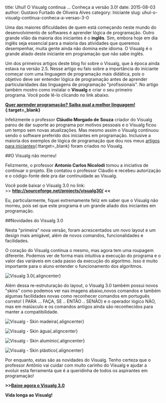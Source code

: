 title: Uhul! O Visualg continua ... Conheça a versão 3.0!
date: 2015-08-03
author: Gustavo Furtado de Oliveira Alves
category: Iniciante
slug: uhul-o-visualg-continua-conheca-a-versao-3-0

Uma das maiores dificuldades de quem está começando neste mundo do
desenvolvimento de softwares é aprender lógica de programação. Outro
grande vilão da maioria dos iniciantes é o **inglês**. Sim, embora hoje
em dia inglês seja essencial para a maioria das atividades que queremos
desempenhar, muita gente ainda não domina este idioma. O Visualg é o
grande aliado deste iniciante em programação que não sabe inglês.

Um dos primeiros artigos deste blog foi sobre o Visualg, que à época
ainda estava na versão 2.5. Nesse artigo eu falo sobre a importância do
iniciante começar com uma linguagem de programação mais didática, pois o
objetivo deve ser entender lógica de programação antes de aprender
particularidades das linguagens de programação "profissionais". No
artigo também mostro como instalar o **Visualg** e criar o seu primeiro
programa. Você pode lê-lo clicando no link abaixo.

**[Quer aprender programação? Saiba qual a melhor
linguagem!](http://www.dicasdeprogramacao.com.br/linguagem-de-programacao-para-iniciantes/){:target=\_blank}**

Infelizmente o professor **Cláudio Morgado de** **Souza** criador do
Visualg parou de dar suporte ao programa por motivos pessoais e o
Visualg ficou um tempo sem novas atualizações. Mas mesmo assim o Visualg
continuou sendo o software preferido dos iniciantes em programação.
Inclusive a maioria dos exemplos de lógica de programação que dou nos
meus [artigos para
iniciantes](http://www.dicasdeprogramacao.com.br/iniciante/){:ttarget=\_blank} foram
criados no Visualg.

##O Visualg não morreu!

Felizmente, o professor **Antonio Carlos Nicolodi** tomou a iniciativa
de continuar o projeto. Ele contatou o professor Cláudio e recebeu
autorização e o código-fonte dele pra dar continuidade ao Visualg.

Você pode baixar o Visualg 3.0 no link:
&gt;&gt; **<http://sourceforge.net/projects/visualg30/> &lt;&lt;**

Eu, particularmente, fiquei extremamente feliz em saber que o
Visualg não morreu, pois sei que este programa é um grande aliado dos
iniciantes em programação.

##Novidades do Visualg 3.0

Nesta "primeira" nova versão, foram acrescentados um novo layout e um
design mais amigável, além de novos comandos, funcionalidades e
facilidades.

O coração do Visualg continua o mesmo, mas agora tem uma roupagem
diferente. Podemos ver de forma mais intuitiva a execução do programa e
o valor das variáveis em cada passo da execução do algoritmo. Isso é
muito importante para o aluno entender o funcionamento dos algoritmos.

![Visualg
3.0](/images/uhul-o-visualg-continua-conheca-a-versao-3-0/Visualg-3.0.jpg){.aligncenter}

Além dessa re-estruturação do layout, o Visualg 3.0 também possui novos
"skins" como podemos ver nas imagens abaixo,novos comandos e também
algumas facilidades novas como reconhecer comandos em português correto!
( PARA ... FAÇA, SE .. ENTÃO .. SENÃO) e o operador lógico NÃO, mas em
maiúsculo e os comandos antigos ainda são reconhecidos para manter a
compatibilidade.

![Visualg - Skin
madeira](/images/uhul-o-visualg-continua-conheca-a-versao-3-0/visualg_madeira-300.png){.aligncenter}

![Visualg - Skin
água](/images/uhul-o-visualg-continua-conheca-a-versao-3-0/visualg_agua-300.png){.aligncenter}

![Visualg - Skin
alumínio](/images/uhul-o-visualg-continua-conheca-a-versao-3-0/visualg_aluminio-300.png){.aligncenter}

![Visualg - Skin
plástico](/images/uhul-o-visualg-continua-conheca-a-versao-3-0/visualg_plastico-300.png){.aligncenter}

Por enquanto, estas são as novidades do Visualg. Tenho certeza que o
professor Antônio vai cuidar com muito carinho do Visualg e ajudar a
evoluir esta ferramenta que é a queridinha de todos os aspirantes em
programação!

**&gt;&gt;[Baixe agora o Visualg
3.0](http://sourceforge.net/projects/visualg30/)**

**Vida longa ao Visualg!**
